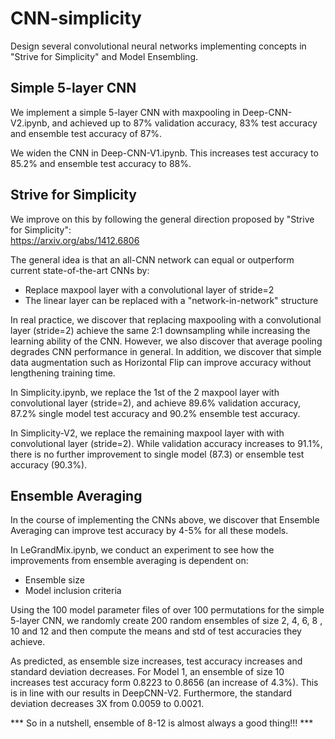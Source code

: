 # CNN-simplicity
Design several convolutional neural networks implementing concepts in "Strive for Simplicity" and Model Ensembling.

## Simple 5-layer CNN

We implement a simple 5-layer CNN with maxpooling in Deep-CNN-V2.ipynb, and achieved up to 87% validation accuracy, 83% test accuracy and ensemble test accuracy of 87%. 

We widen the CNN in Deep-CNN-V1.ipynb. This increases test accuracy to 85.2% and ensemble test accuracy to 88%.


## Strive for Simplicity
 
We improve on this by following the general direction proposed by "Strive for Simplicity":  
https://arxiv.org/abs/1412.6806  

The general idea is that an all-CNN network can equal or outperform current state-of-the-art CNNs by:

* Replace maxpool layer with a convolutional layer of stride=2  
* The linear layer can be replaced with a "network-in-network" structure  

In real practice, we discover that replacing maxpooling with a convolutional layer (stride=2) achieve the same 2:1 downsampling while increasing the learning ability of the CNN. However, we also discover that average pooling degrades CNN performance in general. In addition, we discover that simple data augmentation such as Horizontal Flip can improve accuracy without lengthening training time. 

In Simplicity.ipynb, we replace the 1st of the 2 maxpool layer with convolutional layer (stride=2), and achieve 89.6% validation accuracy, 87.2% single model test accuracy and 90.2% ensemble test accuracy. 

In Simplicity-V2, we replace the remaining maxpool layer with with convolutional layer (stride=2). While validation accuracy increases to 91.1%, there is no further improvement to single model (87.3) or ensemble test accuracy (90.3%). 

## Ensemble Averaging

In the course of implementing the CNNs above, we discover that Ensemble Averaging can improve test accuracy by 4-5% for all these models.

In LeGrandMix.ipynb, we conduct an experiment to see how the improvements from ensemble averaging is dependent on:

* Ensemble size  
* Model inclusion criteria  

Using the 100 model parameter files of over 100 permutations for the simple 5-layer CNN, we randomly create 200 random ensembles of size 2, 4, 6, 8 , 10 and 12 and then compute the means and std of test accuracies they achieve.

As predicted, as ensemble size increases, test accuracy increases and standard deviation decreases. For Model 1, an ensemble of size 10 increases test accuracy form 0.8223 to 0.8656 (an increase of 4.3%). This is in line with our results in DeepCNN-V2. Furthermore, the standard deviation decreases 3X from 0.0059 to 0.0021. 

*** So in a nutshell, ensemble of 8-12 is almost always a good thing!!! ***

 
